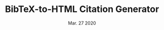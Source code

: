 ---
title: "BibTeX-to-HTML Citation Generator"
postType: "miniproject"
description: "An AWS-powered online citation generator." #  Upload a bibtex file and copy/paste the formatted citations."
date: Mar. 27 2020

redirect_to: "../projects/bibconverter"
---